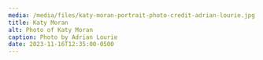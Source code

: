 ```yaml
---
media: /media/files/katy-moran-portrait-photo-credit-adrian-lourie.jpg
title: Katy Moran
alt: Photo of Katy Moran
caption: Photo by Adrian Lourie
date: 2023-11-16T12:35:00-0500
---
```

